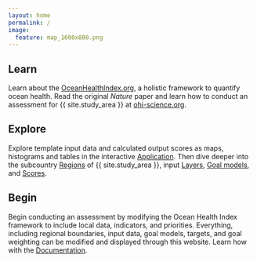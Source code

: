 ```yaml
---
layout: home
permalink: /
image:
  feature: map_1600x800.png
---
```


<div class="tiles">

  <div class="tile">
    <h2 class="post-title"><i class="fa fa-book fa-3x"></i> Learn</h2>
    <p class="post-excerpt">
      Learn about the <a href="http://www.oceanhealthindex.org">OceanHealthIndex.org</a>, a holistic framework to quantify ocean health. Read the original <em>Nature</em> paper and learn how to conduct an assessment for {{ site.study_area }} at <a href="http://ohi-science.org">ohi-science.org</a>.
    </p>
  </div>

  <div class="tile">
    <h2 class="post-title"><i class="fa fa-globe fa-3x"></i> Explore</h2>
    <p class="post-excerpt">
      Explore template input data and calculated output scores as maps, histograms and tables in the interactive <a href="./docs">Application</a>. Then dive deeper into the subcountry <a href="./regions">Regions</a> of {{ site.study_area }}, input <a href="./layers">Layers</a>, <a href="./goals">Goal models</a>, and <a href="./scores">Scores</a>.
    </p>
  </div>

  <div class="tile">
    <h2 class="post-title"><i class="fa fa-cubes fa-3x"></i> Begin</h2>
    <p class="post-excerpt">
      Begin conducting an assessment by modifying the Ocean Health Index framework to include local data, indicators, and priorities. Everything, including regional boundaries, input data, goal models, targets, and goal weighting can be modified and displayed through this website.
      Learn how with the <a href="./docs">Documentation</a>.
    </p>
  </div>
</div>
